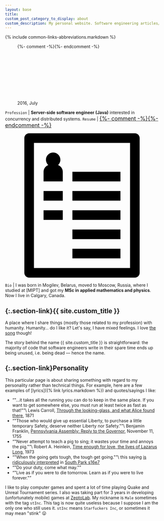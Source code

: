 ```yaml
---
layout: base
title:
custom_post_category_to_display: about
custom_description: My personal website. Software engineering articles/notes/thoughts written by me and occasionally other stuff.
---
```

{% include common-links-abbreviations.markdown %}

<figure style="display: block">
  {%- comment -%}<!-- -webkit-clip-path is for iOS Safari -->{%- endcomment -%}
  <img src="{% link /assets/img/face.png %}" alt="Me" style="clip-path: circle(44.2% at 50% 50%); -webkit-clip-path: circle(44.2% at 50% 50%); width: 12em; height: auto; display: block; margin-left: auto; margin-right: auto;">
  <figcaption>2016, July</figcaption>
</figure>

`Profession` | **Server-side software engineer (Java)** interested in concurrency and distributed systems.
`Resume` | <a class="button" style="font-size: 1.3em;" href="{% link resume.markdown %}" title="Resume">{%- comment -%}<!-- /assets/img/resume-badge.svg -->{%- endcomment -%}<svg class="svg-button" enable-background="new 0 0 96 96" version="1.1" viewBox="0 0 96 96" xmlns="http://www.w3.org/2000/svg" xmlns:xlink="http://www.w3.org/1999/xlink"><path d="M72,63H42v6h30V63z M72,75H42v6h30V75z M72,27H42v6h30V27z M72,39H42v6h30V39z M72,51H42v6h30V51z M36,51H24v6h12V51z M81,3  H15c-1.657,0-3,1.343-3,3v84c0,1.657,1.343,3,3,3h66c1.657,0,3-1.343,3-3V6C84,4.343,82.657,3,81,3z M78,87H18V9h60V87z M36,39H24v6  h12V39z M36,27c0-1.938-1.231-3.576-2.95-4.209c0.886-0.821,1.45-1.986,1.45-3.291c0-2.486-2.015-4.5-4.5-4.5s-4.5,2.014-4.5,4.5  c0,1.305,0.563,2.47,1.45,3.291C25.231,23.424,24,25.062,24,27v6h12V27z"/></svg></a>
`Bio` | I was born in Mogilev, Belarus, moved to Moscow, Russia, where I studied at [MIPT] and got my **MSc in applied mathematics and physics**. Now I live in Calgary, Canada.

## [](#dead-code){:.section-link}{{ site.custom_title }}
A place where I share things (mostly those related to my profession) with humanity.
Humanity&hellip; do I like it? Let's say, I have mixed feelings. I love [the song](https://youtu.be/0755SXCTCN0) though!

The story behind the name {{ site.custom_title }} is straightforward:
the majority of code that software engineers write in their spare time ends up being unused, i.e. being dead &mdash; hence the name.

## [](#personality){:.section-link}Personality
This particular page is about sharing something with regard to my personality rather than technical things.
For example, here are a few examples of [lyrics]({% link lyrics.markdown %}) and quotes/sayings I like:
* <q>"...it takes all the running you can do to keep in the same place. If you want to get somewhere else, you must run at least twice as fast as that!"</q>\\
  <span class="insignificant">Lewis Carroll, [Through the looking-glass, and what Alice found there](https://www.loc.gov/item/00000848/), 1871</span>
* <q>"Those who would give up essential Liberty, to purchase a little temporary Safety, deserve neither Liberty nor Safety."</q>\\
  <span class="insignificant">Benjamin Franklin, [Pennsylvania Assembly: Reply to the Governor](https://franklinpapers.org/framedVolumes.jsp?vol=6&page=238a), November 11, 1755</span>
* <q>"Never attempt to teach a pig to sing; it wastes your time and annoys the pig."</q>\\
  <span class="insignificant">Robert A. Heinlein, [Time enough for love, the lives of Lazarus Long](https://catalog.loc.gov/vwebv/search?searchCode=LCCN&searchArg=72098131&searchType=1&permalink=y), 1973</span>
* <q>"When the going gets tough, the tough get going."</q>\\
  <span class="insignificant">this saying [is ridiculously interpreted](https://youtu.be/z52kKE8qngs) in [South Park s16e7](https://southpark.cc.com/full-episodes/s16e07-cartman-finds-love)</span>
* <q>"Do your duty, come what may."</q>
* <q>"Live as if you were to die tomorrow. Learn as if you were to live forever."</q>

I like to play computer games and spent a lot of time playing Quake and Unreal Tournament series.
I also was taking part for 3 years in developing (unfortunately mobile) games at [ZeptoLab](https://youtu.be/mAXjQvJ2Umo).
My nickname is `Male` sometimes with the tag `stInc`.
This tag is now quite useless because I suppose I am the only one who still uses it.
`stInc` means `Starfuckers Inc`, or sometimes it may mean "stink" &#x1f61b;

